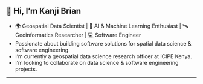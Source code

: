 ## 👋 Hi, I’m Kanji Brian

- 🌍 Geospatial Data Scientist | 🤖 AI & Machine Learning Enthusiast | 🛰️ Geoinformatics Researcher | 💻 Software Engineer
- Passionate about building software solutions for spatial data science & software engineering.
- I’m currently a geospatial data science research officer at ICIPE Kenya.
- I’m looking to collaborate on data science & software engineering projects.
---

<!---
kanjibrian/kanjibrian is a ✨ special ✨ repository because its `README.md` (this file) appears on your GitHub profile.
You can click the Preview link to view your changes.
--->
